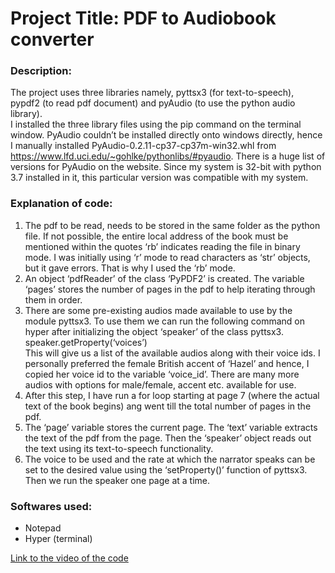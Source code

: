 # Project Title: PDF to Audiobook converter

### Description:  
The project uses three libraries namely, pyttsx3 (for text-to-speech), pypdf2 (to read pdf document) and pyAudio (to use the python audio library).  
I installed the three library files using the pip command on the terminal window. PyAudio couldn’t be installed directly onto windows directly, hence I manually installed PyAudio-0.2.11-cp37-cp37m-win32.whl from https://www.lfd.uci.edu/~gohlke/pythonlibs/#pyaudio. There is a huge list of versions for PyAudio on the website. Since my system is 32-bit with python 3.7 installed in it, this particular version was compatible with my system.


### Explanation of code:
1.	The pdf to be read, needs to be stored in the same folder as the python file. If not possible, the entire local address of the book must be mentioned within the quotes ‘rb’ indicates reading the file in binary mode. I was initially using ‘r’ mode to read characters as ‘str’ objects, but it gave errors. That is why I used the ‘rb’ mode.  
2.	An object ‘pdfReader’ of the class ‘PyPDF2’ is created. The variable ‘pages’ stores the number of pages in the pdf to help iterating through them in order.  
3.	There are some pre-existing audios made available to use by the module pyttsx3. To use them we can run the following command on hyper after initializing the object ‘speaker’ of the class pyttsx3.  
speaker.getProperty(‘voices’)  
This will give us a list of the available audios along with their voice ids. I personally preferred the female British accent of ‘Hazel’ and hence, I copied her voice id to the variable ‘voice_id’. There are many more audios with options for male/female, accent etc. available for use.  
4.	After this step, I have run a for loop starting at page 7 (where the actual text of the book begins) ang went till the total number of pages in the pdf.  
5.	The ‘page’ variable stores the current page. The ‘text’ variable extracts the text of the pdf from the page. Then the ‘speaker’ object reads out the text using its text-to-speech functionality.  
6.	The voice to be used and the rate at which the narrator speaks can be set to the desired value using the ‘setProperty()’ function of pyttsx3. Then we run the speaker one page at a time.

### Softwares used:  
* Notepad  
* Hyper (terminal)  

[Link to the video of the code](https://youtu.be/JBx5YxrVUF8)
